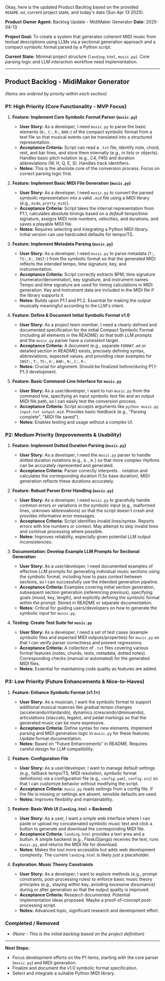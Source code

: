 Okay, here is the updated Product Backlog based on the provided `README.md`, current project state, and today's date (Sun Apr 13 2025).

**Product Owner Agent:** Backlog Update - MidiMaker Generator
**Date:** 2025-04-13

**Project Goal:** To create a system that generates coherent MIDI music from textual descriptions using LLMs via a sectional generation approach and a compact symbolic format parsed by a Python script.

**Current State:** Minimal project structure (`landing.html`, `music.py`). Core parsing logic and LLM interaction workflow need implementation.

---

## Product Backlog - MidiMaker Generator

*(Items are ordered by priority within each section)*

### P1: High Priority (Core Functionality - MVP Focus)

1.  **Feature: Implement Core Symbolic Format Parser (`music.py`)**
    *   **User Story:** As a developer, I need `music.py` to parse the basic elements (`N:`, `C:`, `R:`, `BAR:`) of the compact symbolic format from a text file so that musical events can be translated into a structured representation.
    *   **Acceptance Criteria:** Script can read a `.txt` file, identify note, chord, rest, and bar lines, and store them internally (e.g., in lists or objects). Handles basic pitch notation (e.g., C4, F#5) and duration abbreviations (W, H, Q, E, S). Handles track identifiers.
    *   **Notes:** This is the absolute core of the conversion process. Focus on correct parsing logic first.

2.  **Feature: Implement Basic MIDI File Generation (`music.py`)**
    *   **User Story:** As a developer, I need `music.py` to convert the parsed symbolic representation into a valid `.mid` file using a MIDI library (e.g., `mido`, `pretty_midi`).
    *   **Acceptance Criteria:** Script takes the internal representation from P1.1, calculates absolute timings based on a *default* tempo/time signature, assigns MIDI note numbers, velocities, and durations, and saves a playable MIDI file.
    *   **Notes:** Requires selecting and integrating a Python MIDI library. Initial version can use hardcoded defaults for tempo/TS.

3.  **Feature: Implement Metadata Parsing (`music.py`)**
    *   **User Story:** As a developer, I need `music.py` to parse metadata (`T:`, `TS:`, `K:`, `INST:`) from the symbolic format so that the generated MIDI reflects the intended tempo, time signature, key, and instrumentation.
    *   **Acceptance Criteria:** Script correctly extracts BPM, time signature (numerator/denominator), key signature, and instrument names. Tempo and time signature are used for timing calculations in MIDI generation. Key and Instrument data are included in the MIDI file if the library supports it.
    *   **Notes:** Builds upon P1.1 and P1.2. Essential for making the output musically meaningful according to the LLM's intent.

4.  **Feature: Define & Document Initial Symbolic Format v1.0**
    *   **User Story:** As a project team member, I need a clearly defined and documented specification for the initial Compact Symbolic Format (including all elements in the README) so that both LLM prompts and the `music.py` parser have a consistent target.
    *   **Acceptance Criteria:** A document (e.g., separate `FORMAT.md` or detailed section in README) exists, precisely defining syntax, abbreviations, expected values, and providing clear examples for `INST:`, `T:`, `TS:`, `K:`, `BAR:`, `N:`, `C:`, `R:`.
    *   **Notes:** Crucial for alignment. Should be finalized before/during P1.1-P1.3 development.

5.  **Feature: Basic Command-Line Interface for `music.py`**
    *   **User Story:** As a user/developer, I want to run `music.py` from the command line, specifying an input symbolic text file and an output MIDI file path, so I can easily test the conversion process.
    *   **Acceptance Criteria:** Script accepts arguments like `python music.py input.txt output.mid`. Provides basic feedback (e.g., "Parsing complete", "MIDI file saved").
    *   **Notes:** Enables testing and usage without a complex UI.

### P2: Medium Priority (Improvements & Usability)

1.  **Feature: Implement Dotted Duration Parsing (`music.py`)**
    *   **User Story:** As a developer, I need the `music.py` parser to handle dotted duration notations (e.g., `Q.`, `H.`) so that more complex rhythms can be accurately represented and generated.
    *   **Acceptance Criteria:** Parser correctly interprets `.` notation and calculates the corresponding duration (1.5x base duration). MIDI generation reflects these durations accurately.

2.  **Feature: Robust Parser Error Handling (`music.py`)**
    *   **User Story:** As a developer, I need `music.py` to gracefully handle common errors or variations in the symbolic input (e.g., malformed lines, unknown abbreviations) so that the script doesn't crash and provides informative error messages.
    *   **Acceptance Criteria:** Script identifies invalid lines/syntax. Reports errors with line numbers or context. May attempt to skip invalid lines and continue processing where possible.
    *   **Notes:** Improves reliability, especially given potential LLM output inconsistencies.

3.  **Documentation: Develop Example LLM Prompts for Sectional Generation**
    *   **User Story:** As a user/developer, I need documented examples of effective LLM prompts for generating individual music sections using the symbolic format, including how to pass context between sections, so I can successfully use the intended generation pipeline.
    *   **Acceptance Criteria:** Examples covering initial section generation, subsequent section generation (referencing previous), specifying goals (mood, key, length), and explicitly defining the symbolic format within the prompt. Stored in README or separate documentation.
    *   **Notes:** Critical for guiding users/developers on *how* to generate the symbolic input for `music.py`.

4.  **Testing: Create Test Suite for `music.py`**
    *   **User Story:** As a developer, I need a set of test cases (example symbolic files and expected MIDI outputs/properties) for `music.py` so that I can verify parser correctness and prevent regressions.
    *   **Acceptance Criteria:** A collection of `.txt` files covering various format features (notes, chords, rests, metadata, dotted notes). Corresponding checks (manual or automated) for the generated MIDI files.
    *   **Notes:** Essential for maintaining code quality as features are added.

### P3: Low Priority (Future Enhancements & Nice-to-Haves)

1.  **Feature: Enhance Symbolic Format (v1.1+)**
    *   **User Story:** As a musician, I want the symbolic format to support additional musical nuances like gradual tempo changes (accelerando/ritardando), dynamics (crescendo/diminuendo), articulations (staccato, legato), and pedal markings so that the generated music can be more expressive.
    *   **Acceptance Criteria:** Define syntax for new elements. Implement parsing and MIDI generation logic in `music.py` for these features. Update format documentation.
    *   **Notes:** Based on "Future Enhancements" in README. Requires careful design for LLM compatibility.

2.  **Feature: Configuration File**
    *   **User Story:** As a user/developer, I want to manage default settings (e.g., fallback tempo/TS, MIDI resolution, symbolic format definitions) via a configuration file (e.g., `config.yaml`, `config.ini`) so that I can customize behavior without modifying the script.
    *   **Acceptance Criteria:** `music.py` reads settings from a config file. If the file is missing or settings are absent, sensible defaults are used.
    *   **Notes:** Improves flexibility and maintainability.

3.  **Feature: Basic Web UI (`landing.html` + Backend)**
    *   **User Story:** As a user, I want a simple web interface where I can paste or upload my concatenated symbolic music text and click a button to generate and download the corresponding MIDI file.
    *   **Acceptance Criteria:** `landing.html` provides a text area and a button. A simple backend (e.g., Flask/Django) receives the text, runs `music.py`, and returns the MIDI file for download.
    *   **Notes:** Makes the tool more accessible but adds web development complexity. The current `landing.html` is likely just a placeholder.

4.  **Exploration: Music Theory Constraints**
    *   **User Story:** As a developer, I want to explore methods (e.g., prompt constraints, post-processing rules) to enforce basic music theory principles (e.g., staying within key, avoiding excessive dissonance) during or after generation so that the output quality is improved.
    *   **Acceptance Criteria:** Research documented. Potential implementation ideas proposed. Maybe a proof-of-concept post-processing script.
    *   **Notes:** Advanced topic, significant research and development effort.

### Completed / Removed

*   *(None - This is the initial backlog based on the project definition)*

---

**Next Steps:**

*   Focus development efforts on the P1 items, starting with the core parser (`music.py`) and MIDI generation.
*   Finalize and document the v1.0 symbolic format specification.
*   Select and integrate a suitable Python MIDI library.